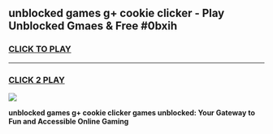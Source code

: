 
## unblocked games g+ cookie clicker - Play Unblocked Gmaes & Free #0bxih
<h3>
<a href="https://news.freeplayer.one?title=unblocked_games_g+_cookie_clicker&ref=24F">CLICK TO PLAY</a></h3>
<hr>

<h3>
<a href="https://news.freeplayer.one?title=unblocked_games_g+_cookie_clicker&ref=24F">CLICK 2 PLAY</a>
  
</h3>

<a href="https://news.freeplayer.one?title=unblocked_games_g+_cookie_clicker&ref=24F/"><img src="https://clearcache.store/games.png"></a>


**unblocked games g+ cookie clicker games unblocked: Your Gateway to Fun and Accessible Online Gaming**
